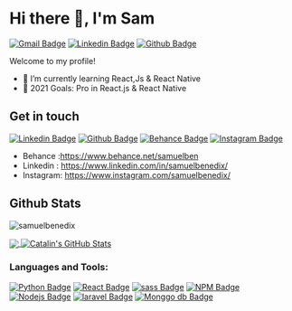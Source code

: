 # Hi there 👋, I'm Sam

[![Gmail Badge](https://img.shields.io/badge/Gmail-D14836?style=for-the-badge&logo=gmail&logoColor=white)](mailto:samben.id0@gmail.com)
[![Linkedin Badge](https://img.shields.io/badge/LinkedIn-0077B5?style=for-the-badge&logo=linkedin&logoColor=white)](https://www.linkedin.com/in/samuelbenedix/)
[![Github Badge](https://img.shields.io/badge/GitHub-100000?style=for-the-badge&logo=github&logoColor=white)](https://www.github.com/samuelbenedix/)

Welcome to my profile!

- 🌱 I’m currently learning React,Js & React Native
- 🥅 2021 Goals: Pro in React.js & React Native

## Get in touch

[![Linkedin Badge](https://img.shields.io/badge/LinkedIn-0077B5?style=for-the-badge&logo=linkedin&logoColor=white)](https://www.linkedin.com/in/samuelbenedix/)
[![Github Badge](https://img.shields.io/badge/GitHub-100000?style=for-the-badge&logo=github&logoColor=white)](https://www.github.com/samuelbenedix/)
[![Behance Badge](https://img.shields.io/badge/Behance-1769FF?style=for-the-badge&logo=behance&logoColor=white)](https://www.behance.net/samuelben)
[![Instagram Badge](https://img.shields.io/badge/Instagram-E4405F?style=for-the-badge&logo=instagram&logoColor=white)](https://www.instagram.com/samuelbenedix/)

- Behance :https://www.behance.net/samuelben
- Linkedin : https://www.linkedin.com/in/samuelbenedix/
- Instagram: https://www.instagram.com/samuelbenedix/

## Github Stats

<p> 
<img src=https://komarev.com/ghpvc/?username=samuelbenedix alt=samuelbenedix /> 
<img src="https://visitor-badge.laobi.icu/badge?page_id=samuelbenedix" alt=""/>
</p>

<a href="https://github.com/samuelbenedix/samuelbenedix">
  <img align="center" src="https://github-readme-stats.vercel.app/api/top-langs/?username=samuelbenedix&hide=html,css&title_color=ffffff&text_color=c9cacc&icon_color=ffa83fF&bg_color=1d1f21&hide_border=true" />
  <img align="center" src="https://github-readme-stats.vercel.app/api?username=samuelbenedix&show_icons=true&line_height=27&count_private=true&title_color=ffffff&text_color=c9cacc&icon_color=ffa83f&bg_color=1d1f21&hide_border=true" alt="Catalin's GitHub Stats" />
</a>

### Languages and Tools:

[![Python Badge](https://img.shields.io/badge/Python-3776AB?style=for-the-badge&logo=python&logoColor=white)](https://github.com/samuelbenedix/samuelbenedix)
[![React Badge](https://img.shields.io/badge/React-20232A?style=for-the-badge&logo=react&logoColor=61DAFB)](https://github.com/samuelbenedix/samuelbenedix)
[![sass Badge](https://img.shields.io/badge/Sass-CC6699?style=for-the-badge&logo=sass&logoColor=white)](https://github.com/samuelbenedix/samuelbenedix)
[![NPM Badge](https://img.shields.io/badge/npm-CB3837?style=for-the-badge&logo=npm&logoColor=white)](https://github.com/samuelbenedix/samuelbenedix)
[![Nodejs Badge](https://img.shields.io/badge/Node.js-43853D?style=for-the-badge&logo=node.js&logoColor=white/)](https://github.com/samuelbenedix/samuelbenedix)
[![laravel Badge](https://img.shields.io/badge/Laravel-FF2D20?style=for-the-badge&logo=laravel&logoColor=white)](https://github.com/samuelbenedix/samuelbenedix)
[![Monggo db Badge](https://img.shields.io/badge/MongoDB-4EA94B?style=for-the-badge&logo=mongodb&logoColor=white)](https://github.com/samuelbenedix/samuelbenedix)

<!-- - 🔭 I’m currently working on ... -->

<!-- - 👯 I’m looking to collaborate on ...
- 🤔 I’m looking for help with ...
- 💬 Ask me about ...
- 📫 How to reach me: ...
- 😄 Pronouns: ...
- ⚡ Fun fact: ... -->
